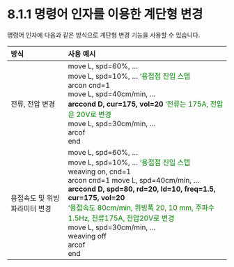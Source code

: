 ﻿# 8.1.1 명령어 인자를 이용한 계단형 변경

명령어 인자에 다음과 같은 방식으로 계단형 변경 기능을 사용할 수 있습니다.


| 방식 | 사용 예시 |
| :--- | :--- |
| 전류, 전압 변경 |move L, spd=60%, …  <br>    move L, spd=10%, …   <span style="color: green"> ‘용접점 진입 스텝 </span> <br>    arcon cnd=1  <br>    move L, spd=40cm/min, ... <br>   <b>  arccond D, cur=175, vol=20 </b>  <span style="color: green"> ‘전류는 175A, 전압은 20V로 변경 </span> <br>   move L, spd=30cm/min, …  <br>    arcof <br>   end |
| 용접속도 및 위빙 파라미터 변경 | move L, spd=60%, …  <br>   move L, spd=10%, …    <span style="color: green"> ‘용접점 진입 스텝  </span> <br> weaving on, cnd=1 <br>   arcon cnd=1   move L, spd=40cm/min, … <br> <b>  arccond D, spd=80, rd=20, ld=10, freq=1.5, cur=175, vol=20 </b> <br> <span style="color: green">  ‘용접속도 80cm/min, 위빙폭 20, 10 mm, 주파수 1.5Hz, 전류175A, 전압20V로 변경 </span> <br>  move L, spd=30cm/min, …  <br>   weaving off <br>   arcof  <br> end |